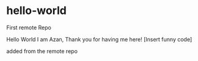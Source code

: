 # hello-world
First remote Repo

Hello World I am Azan, Thank you for having me here!
[Insert funny code]

added from the remote repo
